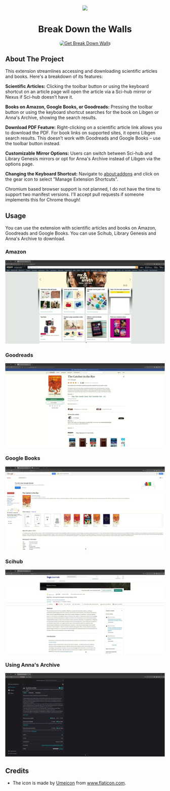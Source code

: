 

<sub>
<p align='center'><img  src="https://raw.githubusercontent.com/onurhanak/Break-Down-Walls/main/graduate-hat.png" height="100" width="auto"></p>
</sub>
<h1 align="center">Break Down the Walls</h1>


<p align="center">
<a href="https://addons.mozilla.org/en-US/firefox/addon/break-down-walls/"><img src="https://user-images.githubusercontent.com/585534/107280546-7b9b2a00-6a26-11eb-8f9f-f95932f4bfec.png" style='border-radius:15px' alt="Get Break Down Walls"></a>

## About The Project

This extension streamlines accessing and downloading scientific articles and books. Here's a breakdown of its features:

**Scientific Articles:** Clicking the toolbar button or using the keyboard shortcut on an article page will open the article via a Sci-hub mirror or Nexus if Sci-hub doesn’t have it.

**Books on Amazon, Google Books, or Goodreads:** Pressing the toolbar button or using the keyboard shortcut searches for the book on Libgen or Anna's Archive, showing the search results.

**Download PDF Feature:** Right-clicking on a scientific article link allows you to download the PDF. For book links on supported sites, it opens Libgen search results. This doesn’t work with Goodreads and Google Books – use the toolbar button instead.

**Customizable Mirror Options:** Users can switch between Sci-hub and Library Genesis mirrors or opt for Anna's Archive instead of Libgen via the options page.

**Changing the Keyboard Shortcut:** Navigate to <a href="about:addons">about:addons</a> and click on the gear icon to select "Manage Extension Shortcuts". 

Chromium based browser support is not planned, I do not have the time to support two manifest versions. I'll accept pull requests if someone implements this for Chrome though!

## Usage

You can use the extension with scientific articles and books on Amazon, Goodreads and Google Books. You can use Scihub, Library Genesis and Anna's Archive to download.

### Amazon

![Tutorial][amazontutorial]

### Goodreads

![Demo][goodreadstutorial]

### Google Books

![Demo][gbookstutorial]

### Scihub 

![Demo][scihubtutorial]

### Using Anna's Archive

![Demo][annasarchivetutorial]

## Credits

 - The icon is made by <a href='https://www.flaticon.com/authors/umeicon'>Umeicon</a> from <a href='https://www.flaticon.com/'>www.flaticon.com</a>.

[amazontutorial]: assets/AmazonLibgen.webp
[goodreadstutorial]: assets/GoodreadsLibgen.webp
[gbookstutorial]: assets/GBooksLibgen.webp
[scihubtutorial]: assets/Scihub.webp
[annasarchivetutorial]: assets/AnnasArchive.webp
[stars-shield]: https://img.shields.io/github/stars/othneildrew/Best-README-Template.svg?style=for-the-badge
[stars-url]: https://github.com/othneildrew/Best-README-Template/stargazers
